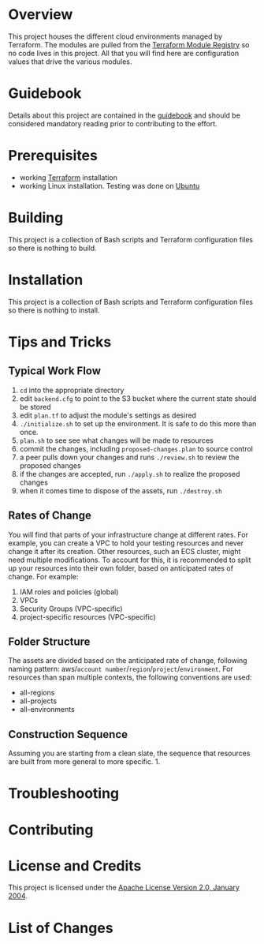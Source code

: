 # Overview
This project houses the different cloud environments managed by Terraform. The modules are pulled from the [Terraform Module Registry](https://registry.terraform.io) so no code lives in this project.  All that you will find here are configuration values that drive the various modules.

# Guidebook
Details about this project are contained in the [guidebook](guidebook/guidebook.md) and should be considered mandatory reading prior to contributing to the effort.

# Prerequisites
* working [Terraform](https://www.terraform.io/) installation
* working Linux installation.  Testing was done on [Ubuntu](https://www.ubuntu.com/)

# Building
This project is a collection of Bash scripts and Terraform configuration files so there is nothing to build.

# Installation
This project is a collection of Bash scripts and Terraform configuration files so there is nothing to install.

# Tips and Tricks
## Typical Work Flow
1. `cd` into the appropriate directory
1. edit `backend.cfg` to point to the S3 bucket where the current state should be stored
1. edit `plan.tf` to adjust the module's settings as desired
1. `./initialize.sh` to set up the environment.  It is safe to do this more than once.
1. `plan.sh` to see see what changes will be made to resources
1. commit the changes, including `proposed-changes.plan` to source control
1. a peer pulls down your changes and runs `./review.sh` to review the proposed changes
1. if the changes are accepted, run `./apply.sh` to realize the proposed changes
1. when it comes time to dispose of the assets, run `./destroy.sh`

## Rates of Change
You will find that parts of your infrastructure change at different rates. For example, you can create a VPC to hold your testing resources and never change it after its creation.  Other resources, such an ECS cluster, might need multiple modifications.  To account for this, it is recommended to split up your resources into their own folder, based on anticipated rates of change. For example:
1. IAM roles and policies (global)
1. VPCs
1. Security Groups (VPC-specific)
1. project-specific resources (VPC-specific)

## Folder Structure
The assets are divided based on the anticipated rate of change, following naming pattern: aws/`account number`/`region`/`project`/`environment`.  For resources than span multiple contexts, the following conventions are used:
* all-regions
* all-projects
* all-environments

## Construction Sequence
Assuming you are starting from a clean slate, the sequence that resources are built from more general to more specific.
1. 

# Troubleshooting

# Contributing

# License and Credits
This project is licensed under the [Apache License Version 2.0, January 2004](http://www.apache.org/licenses/).

# List of Changes
